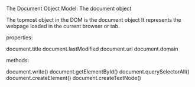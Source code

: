 The Document Object Model: The document object

The topmost object in the DOM is the document object It represents the webpage
loaded in the current browser or tab.

properties:

document.title
document.lastModified
document.url
document.domain

methods:

document.write()
document.getElementById()
document.querySelectorAll()
document.createElement()
document.createTextNode()
